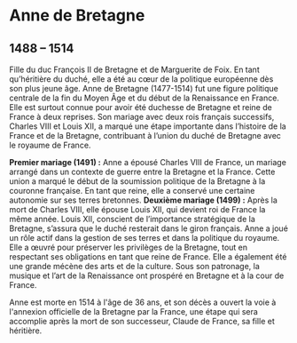 # Anne de Bretagne

## 1488 – 1514

Fille du duc François II de Bretagne et de Marguerite de Foix. En tant qu’héritière du duché, elle a été au cœur de la politique européenne dès son plus jeune âge. 
Anne de Bretagne (1477-1514) fut une figure politique centrale de la fin du Moyen Âge et du début de la Renaissance en France. Elle est surtout connue pour avoir été duchesse de Bretagne et reine de France à deux reprises. Son mariage avec deux rois français successifs, Charles VIII et Louis XII, a marqué une étape importante dans l’histoire de la France et de la Bretagne, contribuant à l’union du duché de Bretagne avec le royaume de France.

**Premier mariage (1491) :** Anne a épousé Charles VIII de France, un mariage arrangé dans un contexte de guerre entre la Bretagne et la France. Cette union a marqué le début de la soumission politique de la Bretagne à la couronne française. En tant que reine, elle a conservé une certaine autonomie sur ses terres bretonnes. 
**Deuxième mariage (1499) :** Après la mort de Charles VIII, elle épouse Louis XII, qui devient roi de France la même année. Louis XII, conscient de l’importance stratégique de la Bretagne, s’assura que le duché resterait dans le giron français. 
Anne a joué un rôle actif dans la gestion de ses terres et dans la politique du royaume. Elle a œuvré pour préserver les privilèges de la Bretagne, tout en respectant ses obligations en tant que reine de France. Elle a également été une grande mécène des arts et de la culture. Sous son patronage, la musique et l’art de la Renaissance ont prospéré en Bretagne et à la cour de France.

Anne est morte en 1514 à l'âge de 36 ans, et son décès a ouvert la voie à l'annexion officielle de la Bretagne par la France, une étape qui sera accomplie après la mort de son successeur, Claude de France, sa fille et héritière.